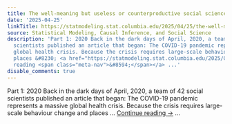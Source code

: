 ```yaml
---
title: The well-meaning but useless or counterproductive social science establishment
date: '2025-04-25'
linkTitle: https://statmodeling.stat.columbia.edu/2025/04/25/the-well-meaning-but-useless-or-counterproductive-social-science-establishment/
source: Statistical Modeling, Causal Inference, and Social Science
description: 'Part 1: 2020 Back in the dark days of April, 2020, a team of 42 social
  scientists published an article that began: The COVID-19 pandemic represents a massive
  global health crisis. Because the crisis requires large-scale behaviour change and
  places &#8230; <a href="https://statmodeling.stat.columbia.edu/2025/04/25/the-well-meaning-but-useless-or-counterproductive-social-science-establishment/">Continue
  reading <span class="meta-nav">&#8594;</span></a> ...'
disable_comments: true
---
```

Part 1: 2020 Back in the dark days of April, 2020, a team of 42 social scientists published an article that began: The COVID-19 pandemic represents a massive global health crisis. Because the crisis requires large-scale behaviour change and places &#8230; <a href="https://statmodeling.stat.columbia.edu/2025/04/25/the-well-meaning-but-useless-or-counterproductive-social-science-establishment/">Continue reading <span class="meta-nav">&#8594;</span></a> ...
